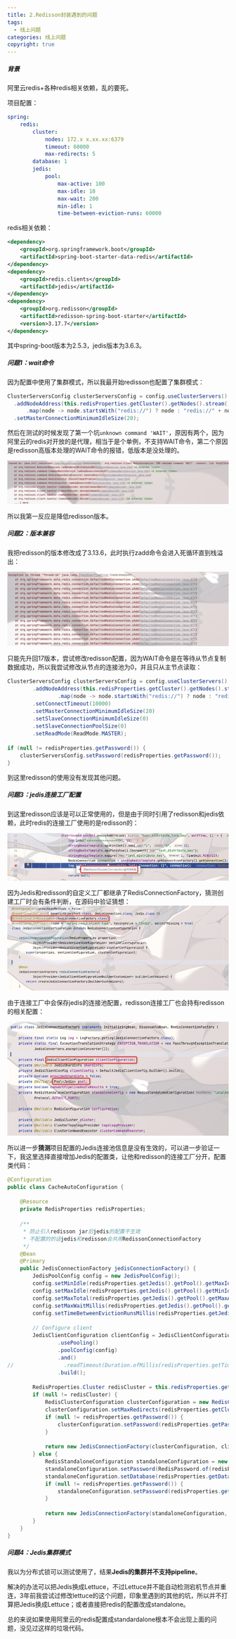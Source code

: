 ```yaml
---
title: 2.Redisson封装遇到的问题
tags:
  - 线上问题
categories: 线上问题
copyright: true
---
```


##### 背景

阿里云redis+各种redis相关依赖，乱的要死。

项目配置：

```yaml
spring:
	redis:
		cluster:
			nodes: 172.x x.xx.xx:6379
			timeout: 60000
			max-redirects: 5
		database: 1
		jedis:
			pool:
				max-active: 100
				max-idle: 10
				max-wait: 200
				min-idle: 1
				time-between-eviction-runs: 60000
```

redis相关依赖：

```xml
<dependency>
    <groupId>org.springframework.boot</groupId>
    <artifactId>spring-boot-starter-data-redis</artifactId>
</dependency>
<dependency>
    <groupId>redis.clients</groupId>
    <artifactId>jedis</artifactId>
</dependency>
<dependency>
    <groupId>org.redisson</groupId>
    <artifactId>redisson-spring-boot-starter</artifactId>
    <version>3.17.7</version>
</dependency>
```

其中spring-boot版本为2.5.3，jedis版本为3.6.3。

##### 问题1：wait命令

因为配置中使用了集群模式，所以我最开始redisson也配置了集群模式：

```java
ClusterServersConfig clusterServersConfig = config.useClusterServers()
  .addNodeAddress(this.redisProperties.getCluster().getNodes().stream()
      .map(node -> node.startsWith("redis://") ? node : "redis://" + node).toArray(String[]::new))
  .setMasterConnectionMinimumIdleSize(20);
```

然后在测试的时候发现了第一个坑`unknown command 'WAIT'`，原因有两个，因为阿里云的redis对开放的是代理，相当于是个单例，不支持WAIT命令，第二个原因是redisson高版本处理的WAIT命令的报错，低版本是没处理的。

![wait命令错误](https://raw.githubusercontent.com/wangxiaohong123/p-bed/main/uPic/wait命令错误.jpg)

所以我第一反应是降低redisson版本。

##### 问题2：版本兼容

我把redisson的版本修改成了3.13.6，此时执行zadd命令会进入死循环直到栈溢出：

![zadd死循环](https://raw.githubusercontent.com/wangxiaohong123/p-bed/main/uPic/zadd死循环.jpg)

只能先升回17版本，尝试修改redisson配置，因为WAIT命令是在等待从节点复制数据成功，所以我尝试修改从节点的连接池为0，并且只从主节点读取：

```java
ClusterServersConfig clusterServersConfig = config.useClusterServers()
        .addNodeAddress(this.redisProperties.getCluster().getNodes().stream()
                .map(node -> node.startsWith("redis://") ? node : "redis://" + node).toArray(String[]::new))
        .setConnectTimeout(10000)
        .setMasterConnectionMinimumIdleSize(20)
        .setSlaveConnectionMinimumIdleSize(0)
        .setSlaveConnectionPoolSize(0)
        .setReadMode(ReadMode.MASTER);

if (null != redisProperties.getPassword()) {
    clusterServersConfig.setPassword(redisProperties.getPassword());
}
```

到这里redisson的使用没有发现其他问题。

##### 问题3：jedis连接工厂配置

到这里redisson应该是可以正常使用的，但是由于同时引用了redisson和jedis依赖，此时redis的连接工厂使用的是redisson的：

![redissonConnection类型](https://raw.githubusercontent.com/wangxiaohong123/p-bed/main/uPic/redissonConnection类型.jpg)

因为Jedis和redisson的自定义工厂都继承了RedisConnectionFactory，猜测创建工厂时会有条件判断，在源码中验证猜想：
![jedis自动装配](https://raw.githubusercontent.com/wangxiaohong123/p-bed/main/uPic/jedis自动装配.jpg)

由于连接工厂中会保存jedis的连接池配置，redisson连接工厂也会持有redisson的相关配置：

![jedis配置](https://raw.githubusercontent.com/wangxiaohong123/p-bed/main/uPic/jedis配置.jpg)

所以进一步**猜测**项目配置的Jedis连接池信息是没有生效的，可以进一步验证一下，我这里选择直接增加Jedis的配置类，让他和redisson的连接工厂分开，配置类代码：

```java
@Configuration
public class CacheAutoConfiguration {

    @Resource
    private RedisProperties redisProperties;

    /**
     * 防止引入redisson jar后jedis的配置不生效
     * 不配置的的话jedis和redisson会共用RedissonConnectionFactory
     */
    @Bean
    @Primary
    public JedisConnectionFactory jedisConnectionFactory() {
        JedisPoolConfig config = new JedisPoolConfig();
        config.setMinIdle(redisProperties.getJedis().getPool().getMaxIdle());
        config.setMaxIdle(redisProperties.getJedis().getPool().getMinIdle());
        config.setMaxTotal(redisProperties.getJedis().getPool().getMaxActive());
        config.setMaxWaitMillis(redisProperties.getJedis().getPool().getMaxWait().toMillis());
        config.setTimeBetweenEvictionRunsMillis(redisProperties.getJedis().getPool().getTimeBetweenEvictionRuns().toMillis());

        // Configure client
        JedisClientConfiguration clientConfig = JedisClientConfiguration.builder()
                .usePooling()
                .poolConfig(config)
                .and()
//                .readTimeout(Duration.ofMillis(redisProperties.getTimeout().toMillis()))
                .build();

        RedisProperties.Cluster redisCluster = this.redisProperties.getCluster();
        if (null != redisCluster) {
            RedisClusterConfiguration clusterConfiguration = new RedisClusterConfiguration(redisProperties.getCluster().getNodes());
            clusterConfiguration.setMaxRedirects(redisProperties.getCluster().getMaxRedirects());
            if (null != redisProperties.getPassword()) {
                clusterConfiguration.setPassword(redisProperties.getPassword());
            }

            return new JedisConnectionFactory(clusterConfiguration, clientConfig);
        } else {
            RedisStandaloneConfiguration standaloneConfiguration = new RedisStandaloneConfiguration(redisProperties.getHost(), redisProperties.getPort());
            standaloneConfiguration.setPassword(RedisPassword.of(redisProperties.getPassword()));
            standaloneConfiguration.setDatabase(redisProperties.getDatabase());
            if (null != redisProperties.getPassword()) {
                standaloneConfiguration.setPassword(redisProperties.getPassword());
            }

            return new JedisConnectionFactory(standaloneConfiguration, clientConfig);
        }
    }
}
```

##### 问题4：Jedis集群模式

我以为分布式锁可以测试使用了，结果**Jedis的集群并不支持pipeline**。

解决的办法可以把Jedis换成Lettuce，不过Lettuce并不能自动检测宕机节点并重连，3年前我尝试过修改lettuce的这个问题，印象里遇到的其他的坑，所以并不打算把Jedis换成Lettuce；或者直接把redis的配置改成standalone。

总的来说如果使用阿里云的redis配置成standardalone根本不会出现上面的问题，没见过这样的垃圾代码。
